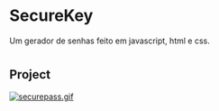 # SecureKey
Um gerador de senhas feito em javascript, html e css.

#
## Project

[![securepass.gif](https://i.postimg.cc/wvM7qb1Z/securepass.gif)](https://postimg.cc/vgRQXhLt)

#
